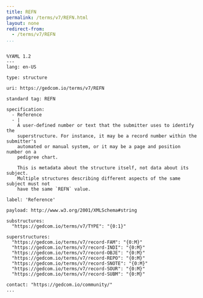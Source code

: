 ```yaml
---
title: REFN
permalink: /terms/v7/REFN.html
layout: none
redirect-from:
  - /terms/v7/REFN
...
```


```

%YAML 1.2
---
lang: en-US

type: structure

uri: https://gedcom.io/terms/v7/REFN

standard tag: REFN

specification:
  - Reference
  - |
    A user-defined number or text that the submitter uses to identify the
    superstructure. For instance, it may be a record number within the submitter's
    automated or manual system, or it may be a page and position number on a
    pedigree chart.
    
    This is metadata about the structure itself, not data about its subject.
    Multiple structures describing different aspects of the same subject must not
    have the same `REFN` value.

label: 'Reference'

payload: http://www.w3.org/2001/XMLSchema#string

substructures:
  "https://gedcom.io/terms/v7/TYPE": "{0:1}"

superstructures:
  "https://gedcom.io/terms/v7/record-FAM": "{0:M}"
  "https://gedcom.io/terms/v7/record-INDI": "{0:M}"
  "https://gedcom.io/terms/v7/record-OBJE": "{0:M}"
  "https://gedcom.io/terms/v7/record-REPO": "{0:M}"
  "https://gedcom.io/terms/v7/record-SNOTE": "{0:M}"
  "https://gedcom.io/terms/v7/record-SOUR": "{0:M}"
  "https://gedcom.io/terms/v7/record-SUBM": "{0:M}"

contact: "https://gedcom.io/community/"
...

```
